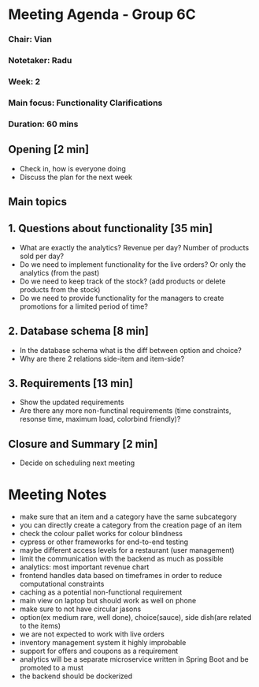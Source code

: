 # Meeting Agenda - Group 6C

### Chair: Vian
### Notetaker: Radu
### Week: 2
### Main focus: Functionality Clarifications
### Duration: 60 mins

## **Opening** [2 min]
- Check in, how is everyone doing
- Discuss the plan for the next week

## **Main topics**
## 1. Questions about functionality [35 min]
- What are exactly the analytics? Revenue per day? Number of products sold per day?
- Do we need to implement functionality for the live orders? Or only the analytics (from the past)
- Do we need to keep track of the stock? (add products or delete products from the stock)
- Do we need to provide functionality for the managers to create promotions for a limited period of time?

## 2. Database schema [8 min]
- In the database schema what is the diff between option and choice?
- Why are there 2 relations side-item and item-side?

## 3. Requirements [13 min]
- Show the updated requirements
- Are there any more non-functinal requirements (time constraints, resonse time, maximum load, colorbind friendly)?

## **Closure and Summary** [2 min]
- Decide on scheduling next meeting

# Meeting Notes
- make sure that an item and a category have the same subcategory
- you can directly create a category from the creation page of an item
- check the colour pallet works for colour blindness
- cypress or other frameworks for end-to-end testing
- maybe different access levels for a restaurant (user management)
- limit the communication with the backend as much as possible
- analytics: most important revenue chart
- frontend handles data based on timeframes in order to reduce computational constraints
- caching as a potential non-functional requirement
- main view on laptop but should work as well on phone
- make sure to not have circular jasons
- option(ex medium rare, well done), choice(sauce), side dish(are related to the items)
- we are not expected to work with live orders
- inventory management system it highly improbable
- support for offers and coupons as a requirement
- analytics will be a separate microservice written in Spring Boot and be promoted to a must
- the backend should be dockerized 








